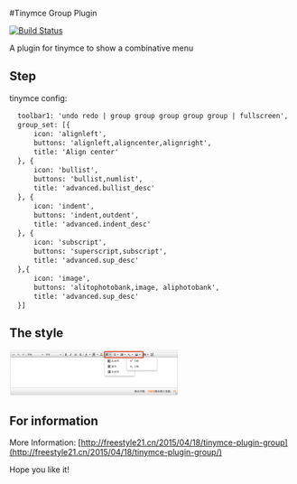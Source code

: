 #Tinymce Group Plugin

[![Build Status](https://travis-ci.org/Aufree/ting.svg?branch=master)](https://travis-ci.org/freestyle21/tinymce_plugin_group)

A plugin for tinymce to show a combinative  menu

## Step

tinymce config:

      toolbar1: 'undo redo | group group group group group | fullscreen',
      group_set: [{
          icon: 'alignleft',
          buttons: 'alignleft,aligncenter,alignright',
          title: 'Align center'
      }, {
          icon: 'bullist',
          buttons: 'bullist,numlist',
          title: 'advanced.bullist_desc'
      }, {
          icon: 'indent',
          buttons: 'indent,outdent',
          title: 'advanced.indent_desc'
      }, {
          icon: 'subscript',
          buttons: 'superscript,subscript',
          title: 'advanced.sup_desc'
      },{
          icon: 'image',
          buttons: 'alitophotobank,image, aliphotobank',
          title: 'advanced.sup_desc'
      }]

## The style

![img](./img/show.png)


## For information

More Information: [http://freestyle21.cn/2015/04/18/tinymce-plugin-group](http://freestyle21.cn/2015/04/18/tinymce-plugin-group/)

Hope you like it!